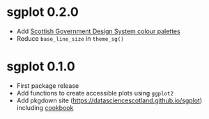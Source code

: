 # sgplot 0.2.0

* Add [Scottish Government Design System colour palettes](https://designsystem.gov.scot/guidance/charts)
* Reduce `base_line_size` in `theme_sg()`

# sgplot 0.1.0

* First package release
* Add functions to create accessible plots using `ggplot2`
* Add pkgdown site (https://datasciencescotland.github.io/sgplot) including [cookbook](https://datasciencescotland.github.io/sgplot/articles/cookbook.html)
